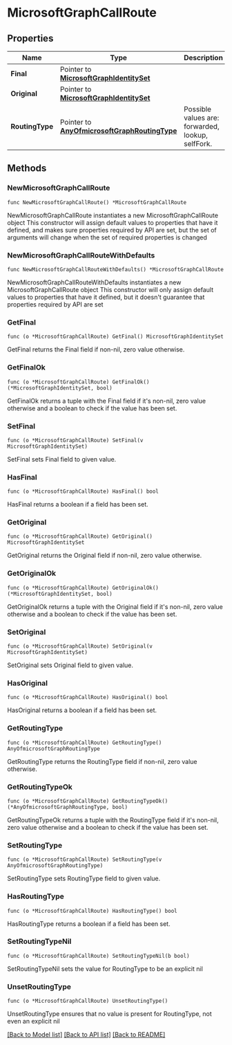# MicrosoftGraphCallRoute

## Properties

Name | Type | Description | Notes
------------ | ------------- | ------------- | -------------
**Final** | Pointer to [**MicrosoftGraphIdentitySet**](MicrosoftGraphIdentitySet.md) |  | [optional] 
**Original** | Pointer to [**MicrosoftGraphIdentitySet**](MicrosoftGraphIdentitySet.md) |  | [optional] 
**RoutingType** | Pointer to [**AnyOfmicrosoftGraphRoutingType**](anyOf&lt;microsoft.graph.routingType&gt;.md) | Possible values are: forwarded, lookup, selfFork. | [optional] 

## Methods

### NewMicrosoftGraphCallRoute

`func NewMicrosoftGraphCallRoute() *MicrosoftGraphCallRoute`

NewMicrosoftGraphCallRoute instantiates a new MicrosoftGraphCallRoute object
This constructor will assign default values to properties that have it defined,
and makes sure properties required by API are set, but the set of arguments
will change when the set of required properties is changed

### NewMicrosoftGraphCallRouteWithDefaults

`func NewMicrosoftGraphCallRouteWithDefaults() *MicrosoftGraphCallRoute`

NewMicrosoftGraphCallRouteWithDefaults instantiates a new MicrosoftGraphCallRoute object
This constructor will only assign default values to properties that have it defined,
but it doesn't guarantee that properties required by API are set

### GetFinal

`func (o *MicrosoftGraphCallRoute) GetFinal() MicrosoftGraphIdentitySet`

GetFinal returns the Final field if non-nil, zero value otherwise.

### GetFinalOk

`func (o *MicrosoftGraphCallRoute) GetFinalOk() (*MicrosoftGraphIdentitySet, bool)`

GetFinalOk returns a tuple with the Final field if it's non-nil, zero value otherwise
and a boolean to check if the value has been set.

### SetFinal

`func (o *MicrosoftGraphCallRoute) SetFinal(v MicrosoftGraphIdentitySet)`

SetFinal sets Final field to given value.

### HasFinal

`func (o *MicrosoftGraphCallRoute) HasFinal() bool`

HasFinal returns a boolean if a field has been set.

### GetOriginal

`func (o *MicrosoftGraphCallRoute) GetOriginal() MicrosoftGraphIdentitySet`

GetOriginal returns the Original field if non-nil, zero value otherwise.

### GetOriginalOk

`func (o *MicrosoftGraphCallRoute) GetOriginalOk() (*MicrosoftGraphIdentitySet, bool)`

GetOriginalOk returns a tuple with the Original field if it's non-nil, zero value otherwise
and a boolean to check if the value has been set.

### SetOriginal

`func (o *MicrosoftGraphCallRoute) SetOriginal(v MicrosoftGraphIdentitySet)`

SetOriginal sets Original field to given value.

### HasOriginal

`func (o *MicrosoftGraphCallRoute) HasOriginal() bool`

HasOriginal returns a boolean if a field has been set.

### GetRoutingType

`func (o *MicrosoftGraphCallRoute) GetRoutingType() AnyOfmicrosoftGraphRoutingType`

GetRoutingType returns the RoutingType field if non-nil, zero value otherwise.

### GetRoutingTypeOk

`func (o *MicrosoftGraphCallRoute) GetRoutingTypeOk() (*AnyOfmicrosoftGraphRoutingType, bool)`

GetRoutingTypeOk returns a tuple with the RoutingType field if it's non-nil, zero value otherwise
and a boolean to check if the value has been set.

### SetRoutingType

`func (o *MicrosoftGraphCallRoute) SetRoutingType(v AnyOfmicrosoftGraphRoutingType)`

SetRoutingType sets RoutingType field to given value.

### HasRoutingType

`func (o *MicrosoftGraphCallRoute) HasRoutingType() bool`

HasRoutingType returns a boolean if a field has been set.

### SetRoutingTypeNil

`func (o *MicrosoftGraphCallRoute) SetRoutingTypeNil(b bool)`

 SetRoutingTypeNil sets the value for RoutingType to be an explicit nil

### UnsetRoutingType
`func (o *MicrosoftGraphCallRoute) UnsetRoutingType()`

UnsetRoutingType ensures that no value is present for RoutingType, not even an explicit nil

[[Back to Model list]](../README.md#documentation-for-models) [[Back to API list]](../README.md#documentation-for-api-endpoints) [[Back to README]](../README.md)


